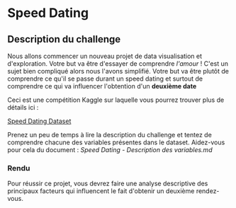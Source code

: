 # Speed Dating

## Description du challenge

Nous allons commencer un nouveau projet de data visualisation et d'exploration. Votre but va être d'essayer de comprendre *l'amour* ! C'est un sujet bien compliqué alors nous l'avons simplifié. Votre but va être plutôt de comprendre ce qu'il se passe durant un speed dating et surtout de comprendre ce qui va influencer l'obtention d'un **deuxième date**

Ceci est une compétition Kaggle sur laquelle vous pourrez trouver plus de détails ici :

[Speed Dating Dataset](https://www.kaggle.com/annavictoria/speed-dating-experiment#Speed%20Dating%20Data%20Key.doc)

Prenez un peu de temps à lire la description du challenge et tentez de comprendre chacune des variables présentes dans le dataset. Aidez-vous pour cela du document : *Speed Dating - Description des variables.md*

### Rendu

Pour réussir ce projet, vous devrez faire une analyse descriptive des principaux facteurs qui influencent le fait d'obtenir un deuxième rendez-vous.
